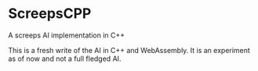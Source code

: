 # ScreepsCPP
A screeps AI implementation in C++

This is a fresh write of the AI in C++ and WebAssembly. It is an experiment as of now and not a full fledged AI. 
